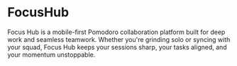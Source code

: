 # FocusHub
Focus Hub is a mobile-first Pomodoro collaboration platform built for deep work and seamless teamwork. Whether you're grinding solo or syncing with your squad, Focus Hub keeps your sessions sharp, your tasks aligned, and your momentum unstoppable.
